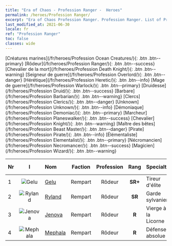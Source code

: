 ```yaml
---
title: "Era of Chaos - Profession Ranger -  Heroes"
permalink: /heroes/Profession Ranger/
excerpt: "Era of Chaos Profession Ranger. Profession Ranger. List of Profession  in Era of Chaos"
last_modified_at: 2021-06-30
locale: fr
ref: "Profession Ranger"
toc: false
classes: wide
---
```

 [Créatures marines](/fr/heroes/Profession Ocean Creatures/){: .btn .btn--primary} [Rôdeur](/fr/heroes/Profession Ranger/){: .btn .btn--success} [Chevalier de la mort](/fr/heroes/Profession Death Knight/){: .btn .btn--warning} [Seigneur de guerre](/fr/heroes/Profession Overlord/){: .btn .btn--danger} [Hérétique](/fr/heroes/Profession Heretic/){: .btn .btn--info} [Mage de guerre](/fr/heroes/Profession Warlock/){: .btn .btn--primary} [Druidesse](/fr/heroes/Profession Druid/){: .btn .btn--success} [Barbare](/fr/heroes/Profession Barbarian/){: .btn .btn--warning} [Clercs](/fr/heroes/Profession Clerics/){: .btn .btn--danger} [Unknown](/fr/heroes/Profession Unknown/){: .btn .btn--info} [Démoniaque](/fr/heroes/Profession Demoniac/){: .btn .btn--primary} [Marcheur](/fr/heroes/Profession Planeswalker/){: .btn .btn--success} [Chevalier](/fr/heroes/Profession Knight/){: .btn .btn--warning} [Maître des bêtes](/fr/heroes/Profession Beast Master/){: .btn .btn--danger} [Pirate](/fr/heroes/Profession Pirate/){: .btn .btn--info} [Élémentaliste](/fr/heroes/Profession Elementalist/){: .btn .btn--primary} [Nécromancien](/fr/heroes/Profession Necromancer/){: .btn .btn--success} [Magicien](/fr/heroes/Profession Wizard/){: .btn .btn--warning} 

  | Nr |  I |    Nom    |  Faction  |  Profession   |  Rang  |    Specialty     | User Rate  | 
  |:---|:--:|:-----------|:-------:|:-------------:|:------:|:-----------------|:----:|
  | 1 | ![Gelu](/images/h/h_Gelu.jpg) | [Gelu](/fr/heroes/Gelu/) | Rempart | Rôdeur | **SR+** |  Tireur d'élite | SR+ |
  | 2 | ![Ryland](/images/h/h_Ryland.jpg) | [Ryland](/fr/heroes/Ryland/) | Rempart | Rôdeur | **SR** |  Garde sylvanien | R |
  | 3 | ![Jenova](/images/h/h_Ylthin.jpg) | [Jenova](/fr/heroes/Jenova/) | Rempart | Rôdeur | **R** |  Vierge à la Licorne | R |
  | 4 | ![Mephala](/images/h/h_Mephala.jpg) | [Mephala](/fr/heroes/Mephala/) | Rempart | Rôdeur | **R** |  Défense absolue | R |
